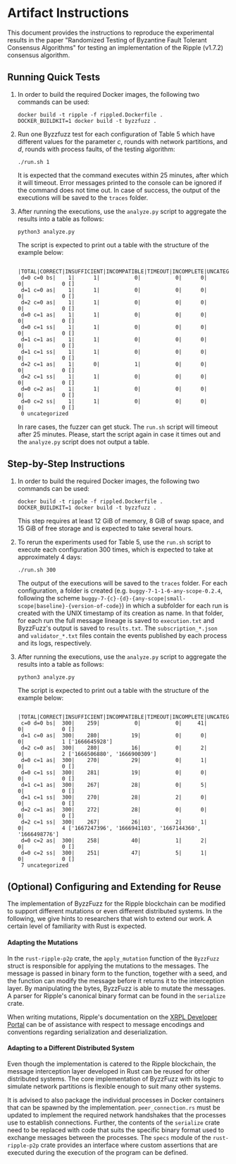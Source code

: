 # Artifact Instructions

This document provides the instructions to reproduce the experimental results in the paper "Randomized Testing of Byzantine Fault Tolerant Consensus Algorithms" for testing an implementation of the Ripple (v1.7.2) consensus algorithm.

## Running Quick Tests

1. In order to build the required Docker images, the following two commands can be used:

   ```
   docker build -t ripple -f rippled.Dockerfile .
   DOCKER_BUILDKIT=1 docker build -t byzzfuzz .
   ```

2. Run one Byzzfuzz test for each configuration of Table 5 which have different values for the parameter $c$, rounds with network partitions, and $d$, rounds with process faults, of the testing algorithm:

   ```
   ./run.sh 1
   ```

   It is expected that the command executes within 25 minutes, after which it will timeout. Error messages printed to the console can be ignored if the command does not time out. In case of success,  the output of the executions will be saved to the `traces` folder.

3. After running the executions, use the `analyze.py` script to aggregate the results into a table as follows:

   ```
   python3 analyze.py
   ```

   The script is expected to print out a table with the structure of the example below:

   ```
              |TOTAL|CORRECT|INSUFFICIENT|INCOMPATIBLE|TIMEOUT|INCOMPLETE|UNCATEGORIZED
    d=0 c=0 bs|    1|      1|           0|           0|      0|         0|            0 []
    d=1 c=0 as|    1|      1|           0|           0|      0|         0|            0 []
    d=2 c=0 as|    1|      1|           0|           0|      0|         0|            0 []
    d=0 c=1 as|    1|      1|           0|           0|      0|         0|            0 []
    d=0 c=1 ss|    1|      1|           0|           0|      0|         0|            0 []
    d=1 c=1 as|    1|      1|           0|           0|      0|         0|            0 []
    d=1 c=1 ss|    1|      1|           0|           0|      0|         0|            0 []
    d=2 c=1 as|    1|      0|           1|           0|      0|         0|            0 []
    d=2 c=1 ss|    1|      1|           0|           0|      0|         0|            0 []
    d=0 c=2 as|    1|      1|           0|           0|      0|         0|            0 []
    d=0 c=2 ss|    1|      1|           0|           0|      0|         0|            0 []
    0 uncategorized
   ```

   In rare cases, the fuzzer can get stuck. The `run.sh` script will timeout after 25 minutes. Please, start the script again in case it times out and the `analyze.py` script does not output a table.

## Step-by-Step Instructions

1. In order to build the required Docker images, the following two commands can be used:

   ```
   docker build -t ripple -f rippled.Dockerfile .
   DOCKER_BUILDKIT=1 docker build -t byzzfuzz .
   ```

   This step requires at least 12 GiB of memory, 8 GiB of swap space, and 15 GiB of free storage and is expected to take several hours.

2. To rerun the experiments used for Table 5, use the `run.sh` script to execute each configuration 300 times, which is expected to take at approximately 4 days:

   ```
   ./run.sh 300
   ```

   The output of the executions will be saved to the `traces` folder. For each configuration, a folder is created (e.g. `buggy-7-1-1-6-any-scope-0.2.4`, following the scheme `buggy-7-{c}-{d}-{any-scope|small-scope|baseline}-{version-of-code}`) in which a subfolder for each run is created with the UNIX timestamp of its creation as name. In that folder, for each run the full message lineage is saved to `execution.txt` and ByzzFuzz's output is saved to `results.txt`. The `subscription_*.json` and `validator_*.txt` files contain the events published by each process and its logs, respectively.

3. After running the executions, use the `analyze.py` script to aggregate the results into a table as follows:

   ```
   python3 analyze.py
   ```

   The script is expected to print out a table with the structure of the example below:

   ```
              |TOTAL|CORRECT|INSUFFICIENT|INCOMPATIBLE|TIMEOUT|INCOMPLETE|UNCATEGORIZED
    c=0 d=0 bs|  300|    259|           0|           0|     41|         0|            0 []
    d=1 c=0 as|  300|    280|          19|           0|      0|         0|            1 ['1666645928']
    d=2 c=0 as|  300|    280|          16|           0|      2|         0|            2 ['1666506880', '1666900309']
    d=0 c=1 as|  300|    270|          29|           0|      1|         0|            0 []
    d=0 c=1 ss|  300|    281|          19|           0|      0|         0|            0 []
    d=1 c=1 as|  300|    267|          28|           0|      5|         0|            0 []
    d=1 c=1 ss|  300|    270|          28|           2|      0|         0|            0 []
    d=2 c=1 as|  300|    272|          28|           0|      0|         0|            0 []
    d=2 c=1 ss|  300|    267|          26|           2|      1|         0|            4 ['1667247396', '1666941103', '1667144360', '1666498776']
    d=0 c=2 as|  300|    258|          40|           1|      2|         0|            0 []
    d=0 c=2 ss|  300|    251|          47|           5|      1|         0|            0 []
    7 uncategorized
   ```

## (Optional) Configuring and Extending for Reuse

The implementation of ByzzFuzz for the Ripple blockchain can be modified to support different mutations or even different distributed systems. In the following, we give hints to researchers that wish to extend our work. A certain level of familiarity with Rust is expected.

#### Adapting the Mutations

In the `rust-ripple-p2p` crate, the `apply_mutation` function of the `ByzzFuzz` struct is responsible for applying the mutations to the messages. The message is passed in binary form to the function, together with a seed, and the function can modify the message before it returns it to the interception layer. By manipulating the bytes, ByzzFuzz is able to mutate the messages. A parser for Ripple's canonical binary format can be found in the `serialize` crate.

When writing mutations, Ripple's documentation on the [XRPL Developer Portal](https://xrpl.org/protocol-reference.html#main-page-header) can be of assistance with respect to message encodings and conventions regarding serialization and deserialization.

#### Adapting to a Different Distributed System

Even though the implementation is catered to the Ripple blockchain, the message interception layer developed in Rust can be reused for other distributed systems. The core implementation of ByzzFuzz with its logic to simulate network partitions is flexible enough to suit many other systems.

It is advised to also package the individual processes in Docker containers that can be spawned by the implementation. `peer_connection.rs` must be updated to implement the required network handshakes that the processes use to establish connections. Further, the contents of the `serialize` crate need to be replaced with code that suits the specific binary format used to exchange messages between the processes. The `specs` module of the `rust-ripple-p2p` crate provides an interface where custom assertions that are executed during the execution of the program can be defined.